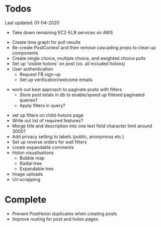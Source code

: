 # Todos
Last updated: 01-04-2020

+ Take down remaining EC2-ELB services on AWS
- Create time graph for poll results
- Re-create PostContext and then remove cascading props to clean up components
- Create single choice, multiple choice, and weighted choice polls
- Set up 'visible holons' on post (vs. all included holons)
- User authentication
    - Request FB sign-up
    - Set up verification/welcome emails
+ work out best approach to paginate posts with filters
    - Store post totals in db to enable/speed up filtered paginated queries?
    - Apply filters in query?
- set up filters on child-holons page
- Write out list of required features?
- Merge title and description into one text field character limit around 3000?
- Add privacy setting to labels (public, anonymous etc.)
- Set up reverse orders for wall filters
- create expandable comments
- Holon visualisations
    - Bubble map
    - Radial tree
    - Expandable tree
- Image uploads
- Url scrapping

# Complete
- Prevent PostHolon duplicates when creating posts
- Improve routing for post and holon pages

